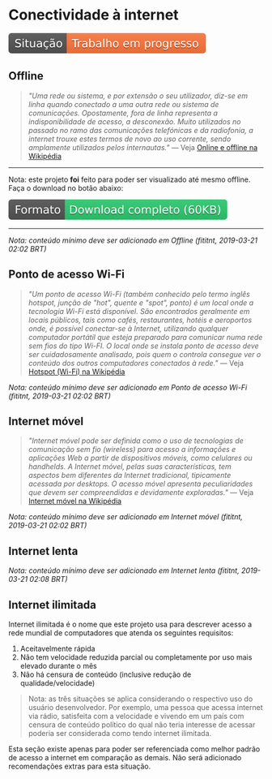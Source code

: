 # Conectividade à internet

![Situação: Trabalho em progresso](../imagens/badges/status-work-in-progress.svg) 

## Offline
> _"Uma rede ou sistema, e por extensão o seu utilizador, diz-se em linha
quando conectado a uma outra rede ou sistema de comunicações. Opostamente,
fora de linha representa a indisponibilidade de acesso, a desconexão. Muito
utilizados no passado no ramo das comunicações telefónicas e da radiofonia, a
internet trouxe estes termos de novo ao uso corrente, sendo amplamente
utilizados pelos internautas."_
— Veja [Online e offline na Wikipédia](https://pt.wikipedia.org/wiki/Online_e_offline)

---

Nota: este projeto **foi** feito para poder ser visualizado até mesmo offline.
Faça o download no botão abaixo:

[![Formato: Download completo](../imagens/badges/full-download.svg)](https://github.com/fititnt/recursos-desenvolvimento-periferia/archive/master.zip)

---

_Nota: conteúdo mínimo deve ser adicionado em Offline (fititnt, 2019-03-21 02:02 BRT)_

## Ponto de acesso Wi-Fi
> _"Um ponto de acesso Wi-Fi (também conhecido pelo termo inglês hotspot,
junção de "hot", quente e "spot", ponto) é um local onde a tecnologia Wi-Fi está
disponível. São encontrados geralmente em locais públicos, tais como cafés,
restaurantes, hotéis e aeroportos onde, é possível conectar-se à Internet,
utilizando qualquer computador portátil que esteja preparado para comunicar
numa rede sem fios do tipo Wi-FI. O local onde se instala ponto de acesso deve
ser cuidadosamente analisado, pois quem o controla consegue ver o conteúdo dos
outros computadores conectados à rede."_
— Veja [Hotspot (Wi-Fi) na Wikipédia](https://pt.wikipedia.org/wiki/Hotspot_(Wi-Fi))

_Nota: conteúdo mínimo deve ser adicionado em Ponto de acesso Wi-Fi (fititnt, 2019-03-21 02:02 BRT)_

## Internet móvel
> _"Internet móvel pode ser definida como o uso de tecnologias de comunicação
sem fio (wireless) para acesso a informações e aplicações Web a partir de
dispositivos móveis, como celulares ou handhelds. A Internet móvel, pelas suas
características, tem aspectos bem diferentes da Internet tradicional,
tipicamente acessada por desktops. O acesso móvel apresenta peculiaridades que
devem ser compreendidas e devidamente exploradas."_
— Veja [Internet móvel na Wikipédia](https://pt.wikipedia.org/wiki/Internet_m%C3%B3vel)

_Nota: conteúdo mínimo deve ser adicionado em Internet móvel (fititnt, 2019-03-21 02:02 BRT)_

## Internet lenta

_Nota: conteúdo mínimo deve ser adicionado em Internet lenta (fititnt, 2019-03-21 02:08 BRT)_

## Internet ilimitada
Internet ilimitada é o nome que este projeto usa para descrever acesso a rede
mundial de computadores que atenda os seguintes requisitos:

1. Aceitavelmente rápida
2. Não tem velocidade reduzida parcial ou completamente por uso mais elevado durante o mês
3. Não há censura de conteúdo (inclusive redução de qualidade/velocidade)

> Nota: as três situações se aplica considerando o respectivo uso do usuário
desenvolvedor. Por exemplo, uma pessoa que acessa internet via rádio, satisfeita
com a velocidade e vivendo em um país com censura de conteúdo político do qual
não teria interesse de acessar poderia ser considerada como tendo internet
ilimitada.

Esta seção existe apenas para poder ser referenciada como melhor padrão de
acesso a internet em comparação as demais. Não será adicionado recomendações
extras para esta situação.
